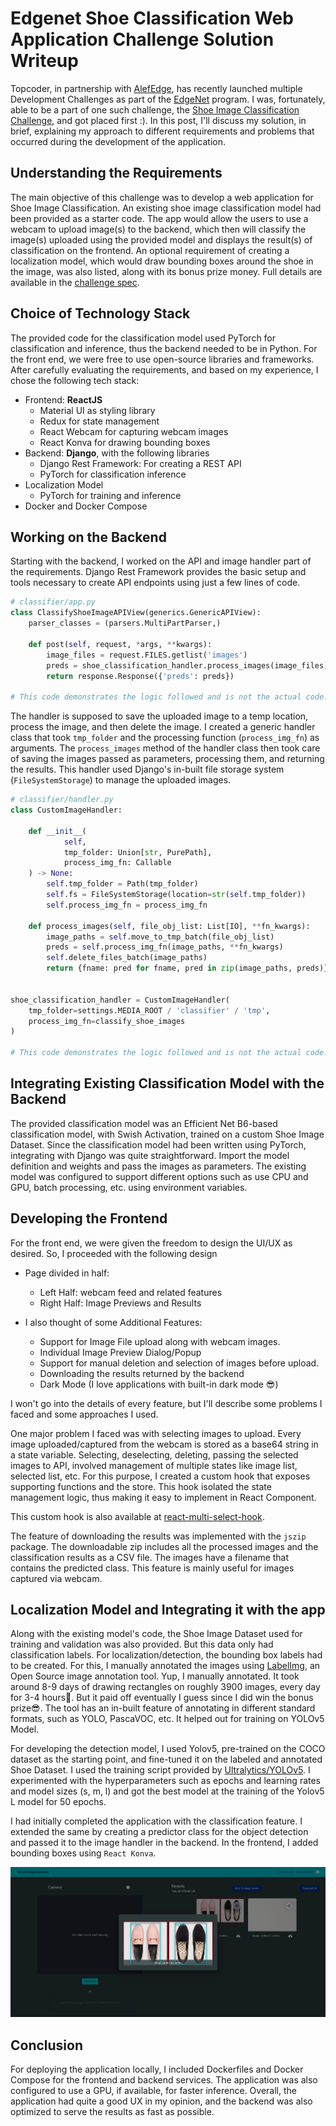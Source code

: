 # Edgenet Shoe Classification Web Application Challenge Solution Writeup

Topcoder, in partnership with [AlefEdge](https://alefedge.com/?utm_source=topcoder&utm_medium=link&utm_campaign=edgevscloud), has recently launched multiple Development Challenges as part of the [EdgeNet](https://www.topcoder.com/community/member-programs/edgenet) program. I was, fortunately, able to be a part of one such challenge, the [Shoe Image Classification Challenge](https://www.topcoder.com/challenges/0ba48ad2-6bda-406b-a430-ecdc4d6964aa), and got placed first :). In this post, I'll discuss my solution, in brief, explaining my approach to different requirements and problems that occurred during the development of the application.

## Understanding the Requirements

The main objective of this challenge was to develop a web application for Shoe Image Classification. An existing shoe image classification model had been provided as a starter code. The app would allow the users to use a webcam to upload image(s) to the backend, which then will classify the image(s) uploaded using the provided model and displays the result(s) of classification on the frontend. An optional requirement of creating a localization model, which would draw bounding boxes around the shoe in the image, was also listed, along with its bonus prize money. Full details are available in the [challenge spec](https://www.topcoder.com/challenges/0ba48ad2-6bda-406b-a430-ecdc4d6964aa).

## Choice of Technology Stack

The provided code for the classification model used PyTorch for classification and inference, thus the backend needed to be in Python. For the front end, we were free to use open-source libraries and frameworks. After carefully evaluating the requirements, and based on my experience, I chose the following tech stack:

- Frontend: **ReactJS**
  - Material UI as styling library
  - Redux for state management
  - React Webcam for capturing webcam images
  - React Konva for drawing bounding boxes
- Backend: **Django**, with the following libraries
  - Django Rest Framework: For creating a REST API
  - PyTorch for classification inference
- Localization Model
  - PyTorch for training and inference
- Docker and Docker Compose

## Working on the Backend

Starting with the backend, I worked on the API and image handler part of the requirements. Django Rest Framework provides the basic setup and tools necessary to create API endpoints using just a few lines of code.

```python
# classifier/app.py
class ClassifyShoeImageAPIView(generics.GenericAPIView):
    parser_classes = (parsers.MultiPartParser,)

    def post(self, request, *args, **kwargs):
        image_files = request.FILES.getlist('images')
        preds = shoe_classification_handler.process_images(image_files)
        return response.Response({'preds': preds})

# This code demonstrates the logic followed and is not the actual code.
```

The handler is supposed to save the uploaded image to a temp location, process the image, and then delete the image. I created a generic handler class that took `tmp_folder` and the processing function (`process_img_fn`) as arguments. The `process_images` method of the handler class then took care of saving the images passed as parameters, processing them, and returning the results. This handler used Django's in-built file storage system (`FileSystemStorage`) to manage the uploaded images.

```python
# classifier/handler.py
class CustomImageHandler:

    def __init__(
            self,
            tmp_folder: Union[str, PurePath],
            process_img_fn: Callable
    ) -> None:
        self.tmp_folder = Path(tmp_folder)
        self.fs = FileSystemStorage(location=str(self.tmp_folder))
        self.process_img_fn = process_img_fn

    def process_images(self, file_obj_list: List[IO], **fn_kwargs):
        image_paths = self.move_to_tmp_batch(file_obj_list)
        preds = self.process_img_fn(image_paths, **fn_kwargs)
        self.delete_files_batch(image_paths)
        return {fname: pred for fname, pred in zip(image_paths, preds)}


shoe_classification_handler = CustomImageHandler(
    tmp_folder=settings.MEDIA_ROOT / 'classifier' / 'tmp',
    process_img_fn=classify_shoe_images
)

# This code demonstrates the logic followed and is not the actual code.
```

## Integrating Existing Classification Model with the Backend

The provided classification model was an Efficient Net B6-based classification model, with Swish Activation, trained on a custom Shoe Image Dataset. Since the classification model had been written using PyTorch, integrating with Django was quite straightforward. Import the model definition and weights and pass the images as parameters. The existing model was configured to support different options such as use CPU and GPU, batch processing, etc. using environment variables.

## Developing the Frontend

For the front end, we were given the freedom to design the UI/UX as desired. So, I proceeded with the following design

- Page divided in half:

  - Left Half: webcam feed and related features
  - Right Half: Image Previews and Results

- I also thought of some Additional Features:

  - Support for Image File upload along with webcam images.
  - Individual Image Preview Dialog/Popup
  - Support for manual deletion and selection of images before upload.
  - Downloading the results returned by the backend
  - Dark Mode (I love applications with built-in dark mode 😎)

I won't go into the details of every feature, but I'll describe some problems I faced and some approaches I used.

One major problem I faced was with selecting images to upload. Every image uploaded/captured from the webcam is stored as a base64 string in a state variable. Selecting, deselecting, deleting, passing the selected images to API, involved management of multiple states like image list, selected list, etc. For this purpose, I created a custom hook that exposes supporting functions and the store. This hook isolated the state management logic, thus making it easy to implement in React Component.

This custom hook is also available at [react-multi-select-hook](https://www.npmjs.com/package/react-multi-select-hook).

The feature of downloading the results was implemented with the `jszip` package. The downloadable zip includes all the processed images and the classification results as a CSV file. The images have a filename that contains the predicted class. This feature is mainly useful for images captured via webcam.

## Localization Model and Integrating it with the app

Along with the existing model's code, the Shoe Image Dataset used for training and validation was also provided. But this data only had classification labels. For localization/detection, the bounding box labels had to be created. For this, I manually annotated the images using [LabelImg](https://github.com/tzutalin/labelImg), an Open Source image annotation tool. Yup, I manually annotated. It took around 8-9 days of drawing rectangles on roughly 3900 images, every day for 3-4 hours🙂. But it paid off eventually I guess since I did win the bonus prize😎. The tool has an in-built feature of annotating in different standard formats, such as YOLO, PascaVOC, etc. It helped out for training on YOLOv5 Model.

For developing the detection model, I used Yolov5, pre-trained on the COCO dataset as the starting point, and fine-tuned it on the labeled and annotated Shoe Dataset. I used the training script provided by [Ultralytics/YOLOv5](https://github.com/ultralytics/yolov5). I experimented with the hyperparameters such as epochs and learning rates and model sizes (s, m, l) and got the best model at the training of the Yolov5 L model for 50 epochs.

I had initially completed the application with the classification feature. I extended the same by creating a predictor class for the object detection and passed it to the image handler in the backend. In the frontend, I added bounding boxes using `React Konva`.

![](./images/alef-shoe-detector-preview.png)

## Conclusion

For deploying the application locally, I included Dockerfiles and Docker Compose for the frontend and backend services. The application was also configured to use a GPU, if available, for faster inference. Overall, the application had quite a good UX in my opinion, and the backend was also optimized to serve the results as fast as possible.
